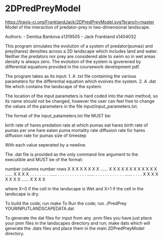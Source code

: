 # 2DPredPreyModel
https://travis-ci.org/FranklandJack/2DPredPreyModel.svg?branch=master
Model of the interaction of predator-prey in two-dimensional landscape.

Authors: - Denitsa Bankova s1319505
		 - Jack Frankland  s1404032


This program simulates the evolution of a system of predator(pumas) and prey(hares) densities across a 2D landscape which includes land and water. Neither the predators nor prey are considered able to swim so in wet areas density is always zero. The evolution of the system is goverened by differential equations provided in the coursework development pdf.

The program takes as its input: 1. A .txt file containing the various parameters for the differential equation which evolves the system. 2. A .dat file which contains the landscape of the system. 

The location of the input parameters is hard coded into the main method, so its name should not be changed, however the user can feel free to change the values of the parameters in the file input/input_parameters.txt.

The format of the input_patameters.txt file MUST be:

birth rate of hares 
predation rate at which pumas eat hares
birth rate of pumas per one hare eaten
puma mortality rate
diffusion rate for hares
diffusion rate for pumas
size of timestep


With each value seperated by a newline.

The .dat file is provided as the only command line argument to the executible and MUST be of the format:

number columns number rows
X X X X X X X X ...... X X X X
X X X X X X X X ...... X X X X
. . . . . . . . ...... . . . .
. . . . . . . . ...... . . . .
. . . . . . . . ...... . . . .
X X X X X X X X ...... X X X X

where X=0 if the cell in the landscape is Wet and X=1 if the cell in the landscape is dry. 


To build the code; run make
To Run the code;   run ./PredPrey YOURINPUTLANDSCAPEDATA.dat

To generate the dat files for input from any .pnm files you have just place your pnm files in the landscapes directory and run; make dats which will generate the .dats files and place them in the main 2DPredPreyModel directory. 
